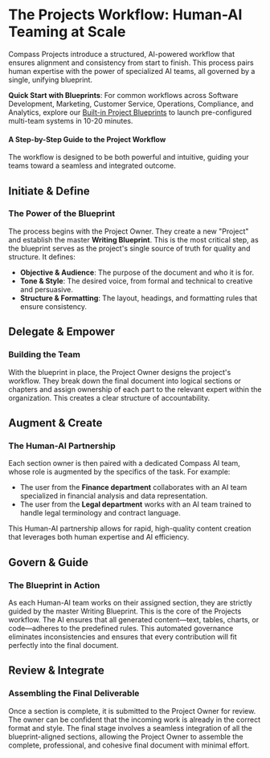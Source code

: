 # **The Projects Workflow: Human-AI Teaming at Scale**

Compass Projects introduce a structured, AI-powered workflow that ensures alignment and consistency from start to finish. This process pairs human expertise with the power of specialized AI teams, all governed by a single, unifying blueprint.

**Quick Start with Blueprints**: For common workflows across Software Development, Marketing, Customer Service, Operations, Compliance, and Analytics, explore our [Built-in Project Blueprints](./builtin-blueprints.md) to launch pre-configured multi-team systems in 10-20 minutes.

#### **A Step-by-Step Guide to the Project Workflow**

The workflow is designed to be both powerful and intuitive, guiding your teams toward a seamless and integrated outcome.

## **Initiate & Define**
### The Power of the Blueprint

The process begins with the Project Owner. They create a new "Project" and establish the master **Writing Blueprint**. This is the most critical step, as the blueprint serves as the project's single source of truth for quality and structure. It defines:
-   **Objective & Audience**: The purpose of the document and who it is for.
-   **Tone & Style**: The desired voice, from formal and technical to creative and persuasive.
-   **Structure & Formatting**: The layout, headings, and formatting rules that ensure consistency.

## **Delegate & Empower**
### Building the Team

With the blueprint in place, the Project Owner designs the project's workflow. They break down the final document into logical sections or chapters and assign ownership of each part to the relevant expert within the organization. This creates a clear structure of accountability.

## **Augment & Create**
### The Human-AI Partnership

Each section owner is then paired with a dedicated Compass AI team, whose role is augmented by the specifics of the task. For example:
-   The user from the **Finance department** collaborates with an AI team specialized in financial analysis and data representation.
-   The user from the **Legal department** works with an AI team trained to handle legal terminology and contract language.

This Human-AI partnership allows for rapid, high-quality content creation that leverages both human expertise and AI efficiency.

## **Govern & Guide**
### The Blueprint in Action

As each Human-AI team works on their assigned section, they are strictly guided by the master Writing Blueprint. This is the core of the Projects workflow. The AI ensures that all generated content—text, tables, charts, or code—adheres to the predefined rules. This automated governance eliminates inconsistencies and ensures that every contribution will fit perfectly into the final document.

## **Review & Integrate**
### Assembling the Final Deliverable

Once a section is complete, it is submitted to the Project Owner for review. The owner can be confident that the incoming work is already in the correct format and style. The final stage involves a seamless integration of all the blueprint-aligned sections, allowing the Project Owner to assemble the complete, professional, and cohesive final document with minimal effort.
